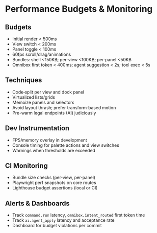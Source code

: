 # Performance Budgets & Monitoring

## Budgets
- Initial render < 500ms
- View switch < 200ms
- Panel toggle < 100ms
- 60fps scroll/drag/animations
- Bundles: shell <150KB; per‑view <100KB; per‑panel <50KB
- Omnibox first token < 400ms; agent suggestion < 2s; tool exec < 5s

## Techniques
- Code‑split per view and dock panel
- Virtualized lists/grids
- Memoize panels and selectors
- Avoid layout thrash; prefer transform‑based motion
- Pre-warm legal endpoints (AI) judiciously

## Dev Instrumentation
- FPS/memory overlay in development
- Console timing for palette actions and view switches
- Warnings when thresholds are exceeded

## CI Monitoring
- Bundle size checks (per‑view, per‑panel)
- Playwright perf snapshots on core routes
- Lighthouse budget assertions (local or CI)

## Alerts & Dashboards
- Track `command.run` latency, `omnibox.intent_routed` first token time
- Track `ai.agent_apply` latency and acceptance rate
- Dashboard for budget violations per commit

